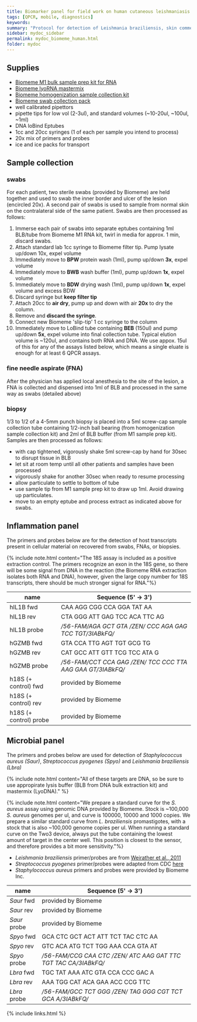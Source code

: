 ```yaml
---
title: Biomarker panel for field work on human cutaneous leishmaniasis
tags: [QPCR, mobile, diagnostics]
keywords:
summary: "Protocol for detection of Leishmania braziliensis, skin commensals and host pro-inflammatory gene expression from lesion swabs in human cases of cutaneous leishmaniasis "
sidebar: mydoc_sidebar
permalink: mydoc_biomeme_human.html
folder: mydoc
---
```


## Supplies
* [Biomeme M1 bulk sample prep kit for RNA](http://CHMI-sops.github.io/papers/Biomeme_M1kit_RNA.pdf)
* [Biomeme lyoRNA mastermix](http://CHMI-sops.github.io/papers/LyoRNA.pdf)
* [Biomeme homogenization sample collection kit](http://CHMI-sops.github.io/papers/Biomeme_homogenizationKit.pdf)
* [Biomeme swab collection pack](https://shop.biomeme.com/products/swab-sample-collection-pack-100-qty?variant=653687062540)
* well calibrated pipettors
* pipette tips for low vol (2-3ul), and standard volumes (~10-20ul, ~100ul, ~1ml)
* DNA loBind Eptubes
* 1cc and 20cc syringes (1 of each per sample you intend to process)
* 20x mix of primers and probes
* ice and ice packs for transport

## Sample collection

### swabs

For each patient, two sterile swabs (provided by Biomeme) are held together and used to swab the inner border and ulcer of the lesion (encircled 20x).  A second pair of swabs is used to sample from normal skin on the contralateral side of the same patient.  Swabs are then processed as follows: 

1. Immerse each pair of swabs into separate eptubes containing 1ml BLB/tube from Biomeme M1 RNA kit, twirl in media for approx. 1 min, discard swabs.
2. Attach standard lab 1cc syringe to Biomeme filter tip. Pump lysate up/down 10x, expel volume
3. Immediately move to **BPW** protein wash (1ml), pump up/down **3x**, expel volume
4. Immediately move to **BWB** wash buffer (1ml), pump up/down **1x**, expel volume
5. Immediately move to **BDW** drying wash (1ml), pump up/down **1x**, expel volume and excess BDW
6. Discard syringe but **keep filter tip**
7. Attach 20cc to **air dry**, pump up and down with air **20x** to dry the column.
8. Remove and **discard the syringe**.  
9. Connect new Biomeme 'slip-tip' 1 cc syringe to the column
10. Immediately move to LoBind tube containing **BEB** (150ul) and pump up/down **5x**, expel volume into final collection tube.  Typical elution volume is ~120ul, and contains both RNA and DNA.  We use appox. 15ul of this for any of the assays listed below, which means a single eluate is enough for at least 6 QPCR assays.

### fine needle aspirate (FNA)

After the physician has applied local anesthesia to the site of the lesion, a FNA is collected and dispensed into 1ml of BLB and processed in the same way as swabs (detailed above)

### biopsy

1/3 to 1/2 of a 4-5mm punch biopsy is placed into a 5ml screw-cap sample collection tube containing 1/2-inch ball bearing (from homogenization sample collection kit) and 2ml of BLB buffer (from M1 sample prep kit).  Samples are then processed as follows:

* with cap tightened, vigorously shake 5ml screw-cap by hand for 30sec to disrupt tissue in BLB
* let sit at room temp until all other patients and samples have been processed
* vigorously shake for another 30sec when ready to resume processing
* allow particulate to settle to bottom of tube
* use sample tip from M1 sample prep kit to draw up 1ml.  Avoid drawing up particulates.
* move to an empty eptube and process extract as indicated above for swabs. 

## Inflammation panel
The primers and probes below are for the detection of host transcripts present in cellular material on recovered from swabs, FNAs, or biopsies.

{% include note.html content="The 18S assay is included as a positive extraction control.  The primers recognize an exon in the 18S gene, so there will be some signal from DNA in the reaction (the Biomeme RNA extraction isolates both RNA and DNA), however, given the large copy number for 18S transcripts, there should be much stronger signal for RNA."%}

| name | Sequence (5' -> 3') |
|-------|--------|
| hIL1B fwd | CAA AGG CGG CCA GGA TAT AA |
| hIL1B rev | CTA GGG ATT GAG TCC ACA TTC AG |
| hIL1B probe | */56-FAM/*AGA GCT GTA */ZEN/* CCC AGA GAG TCC TGT*/3IABkFQ/* |
| hGZMB fwd | GTA CCA TTG AGT TGT GCG TG |
| hGZMB rev | CAT GCC ATT GTT TCG TCC ATA G |
| hGZMB probe | */56-FAM/*CCT CCA GAG */ZEN/* TCC CCC TTA AAG GAA GT*/3IABkFQ/* 
| h18S (+ control) fwd | provided by Biomeme |
| h18S (+ control) rev | provided by Biomeme |
| h18S (+ control) probe | provided by Biomeme |


## Microbial panel 
The primers and probes below are used for detection of *Staphylococcus aureus (Saur)*, *Streptococcus pyogenes (Spyo)* and *Leishmania braziliensis (Lbra)*

{% include note.html content="All of these targets are DNA, so be sure to use appropirate lysis buffer (BLB from DNA bulk extraction kit) and mastermix (LyoDNA)." %}

{% include note.html content="We prepare a standard curve for the *S. aureus* assay using genomic DNA provided by Biomeme.  Stock is ~100,000 *S. aureus* genomes per ul, and curve is 100000, 10000 and 1000 copies.  We prepare a similar standard curve from *L. braziliensis* promastigotes, with a stock that is also ~100,000 genome copies per ul.  When running a standard curve on the Two3 device, always put the tube containing the lowest amount of target in the center well.  This position is closest to the sensor, and therefore provides a bit more sensitivity."%}

* *Leishmania braziliensis* primer/probes are from [Weirather et al., 2011](https://www.ncbi.nlm.nih.gov/pmc/articles/PMC3209110/)
* *Streptococcus pyogenes* primer/probes were adapted from CDC [here](https://www.cdc.gov/streplab/protocols.html)
* *Staphylococcus aureus* primers and probes were provided by Biomeme Inc.


| name | Sequence (5' -> 3') |
|-------|--------|
| *Saur* fwd | provided by Biomeme |
| *Saur* rev | provided by Biomeme |
| *Saur* probe | provided by Biomeme |
| *Spyo* fwd | GCA CTC GCT ACT ATT TCT TAC CTC AA |
| *Spyo* rev | GTC ACA ATG TCT TGG AAA CCA GTA AT |
| *Spyo* probe | */56-FAM/*CCG CAA CTC */ZEN/* ATC AAG GAT TTC TGT TAC CA*/3IABkFQ/* |
| *Lbra* fwd | TGC TAT AAA ATC GTA CCA CCC GAC A |
| *Lbra* rev | AAA TGG CAT ACA GAA ACC CCG TTC |
| *Lbra* probe | */56-FAM/*GCC TCT GGG */ZEN/* TAG GGG CGT TCT GCA A*/3IABkFQ/* |





{% include links.html %}

